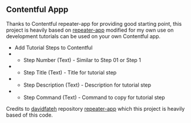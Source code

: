 ## Contentful Appp

Thanks to Contentful repeater-app for providing good starting point, this project is heavily based on [repeater-app](https://github.com/davidfateh/repeater-app) modified for my own use on development tutorials can be used on your own Contentful app.
  
- Add Tutorial Steps to Contentful
- - Step Number (Text) - Similar to Step 01 or Step 1
- - Step Title (Text) - Title for tutorial step
- - Step Description (Text) - Description for tutorial step
- - Step Command (Text) - Command to copy for tutorial step
  
Credits to [davidfateh](https://github.com/davidfateh) repository [repeater-app](https://github.com/davidfateh/repeater-app) which this project is heavily based of this code.
